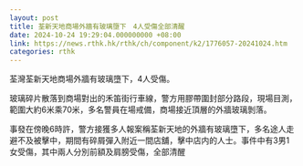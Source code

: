 ```yaml
---
layout: post
title: 荃新天地商場外牆有玻璃墮下　4人受傷全部清醒
date: 2024-10-24 19:29:04.000000000 +08:00
link: https://news.rthk.hk/rthk/ch/component/k2/1776057-20241024.htm
categories: rthk
---
```


荃灣荃新天地商場外牆有玻璃墮下，4人受傷。

玻璃碎片散落到商場對出的禾笛街行車線，警方用膠帶圍封部分路段，現場目測，範圍大約6米乘70米，多名警員在場戒備，商場接近頂層的外牆玻璃剝落。

事發在傍晚6時許，警方接獲多人報案稱荃新天地的外牆有玻璃墮下，多名途人走避不及被擊中，期間有碎屑彈入附近一間店舖，擊中店内的人士。事件中有3男1女受傷，其中兩人分別前額及肩膀受傷，全部清醒

